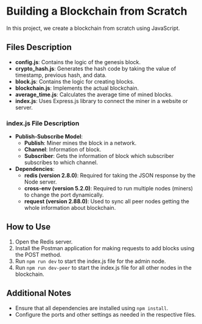 # Building a Blockchain from Scratch

In this project, we create a blockchain from scratch using JavaScript.

## Files Description

- **config.js**: Contains the logic of the genesis block.
- **crypto_hash.js**: Generates the hash code by taking the value of timestamp, previous hash, and data.
- **block.js**: Contains the logic for creating blocks.
- **blockchain.js**: Implements the actual blockchain.
- **average_time.js**: Calculates the average time of mined blocks.
- **index.js**: Uses Express.js library to connect the miner in a website or server.

### index.js File Description
- **Publish-Subscribe Model**:
  - **Publish**: Miner mines the block in a network.
  - **Channel**: Information of block.
  - **Subscriber**: Gets the information of block which subscriber subscribes to which channel.
- **Dependencies**:
  - **redis (version 2.8.0)**: Required for taking the JSON response by the Node server.
  - **cross-env (version 5.2.0)**: Required to run multiple nodes (miners) to change the port dynamically.
  - **request (version 2.88.0)**: Used to sync all peer nodes getting the whole information about blockchain.

## How to Use

1. Open the Redis server.
2. Install the Postman application for making requests to add blocks using the POST method.
3. Run `npm run dev` to start the index.js file for the admin node.
4. Run `npm run dev-peer` to start the index.js file for all other nodes in the blockchain.

## Additional Notes

- Ensure that all dependencies are installed using `npm install`.
- Configure the ports and other settings as needed in the respective files.

